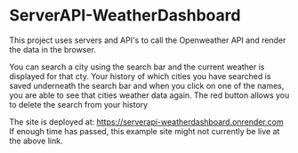 # ServerAPI-WeatherDashboard
This project uses servers and API's to call the Openweather API and render the data in the browser.

You can search a city using the search bar and the current weather is displayed for that cty.
Your history of which cities you have searched is saved underneath the search bar and when you click on one of the names, you are able to see that cities weather data again.
The red button allows you to delete the search from your history

The site is deployed at: https://serverapi-weatherdashboard.onrender.com
If enough time has passed, this example site might not currently be live at the above link.
